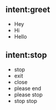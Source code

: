 ## intent:greet
- Hey
- Hi
- Hello

## intent:stop
- stop
- exit
- close
- please end
- please stop
- stop stop
